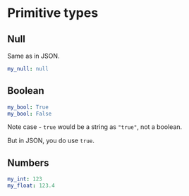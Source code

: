 # Primitive types


## Null

Same as in JSON.

```yaml
my_null: null
```


## Boolean

```yaml
my_bool: True
my_bool: False
```

Note case - `true` would be a string as `"true"`, not a boolean.

But in JSON, you do use `true`.


## Numbers

```yaml
my_int: 123
my_float: 123.4
```
